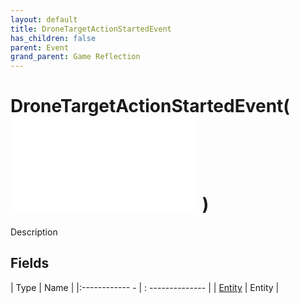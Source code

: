 ```yaml
---
layout: default
title: DroneTargetActionStartedEvent
has_children: false
parent: Event
grand_parent: Game Reflection
---
```

# DroneTargetActionStartedEvent( ![ EntityEventBase ](game-reflection/events/entity_event_base.md) )
Description 

## Fields
| Type | Name |
|:------------ - | : -------------- |
| [Entity](game-reflection/classes/entity.md) | Entity |
